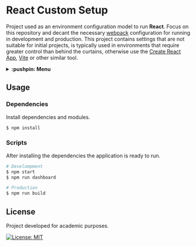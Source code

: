 # React Custom Setup
Project used as an environment configuration model to run **React**. Focus on this repository and decant the necessary [webpack](https://webpack.js.org/) configuration for running in development and production. This project contains settings that are not suitable for initial projects, is typically used in environments that require greater control than behind the curtains, otherwise use the [Create React App](https://create-react-app.dev/), [Vite](https://vitejs.dev/) or other similar tool.

<details>
  <summary>
    <strong>:pushpin: Menu</strong>
  </summary>
  <br>
  
> - [_**Usage**_](#usage)
>   - [_Dependencies_](#dependencies)
>   - [_Scripts_](#scripts)
> - [_**License**_](#license)
  
</details>

## Usage
### Dependencies
Install dependencies and modules.

```bash
$ npm install
```

### Scripts
After installing the dependencies the application is ready to run.

```bash
# Develompment
$ npm start
$ npm run dashboard

# Production
$ npm run build
```

## License
Project developed for academic purposes.

[![License: MIT](https://img.shields.io/github/license/guiigos/react-custom-setup?style=flat-square)](./LICENSE)
